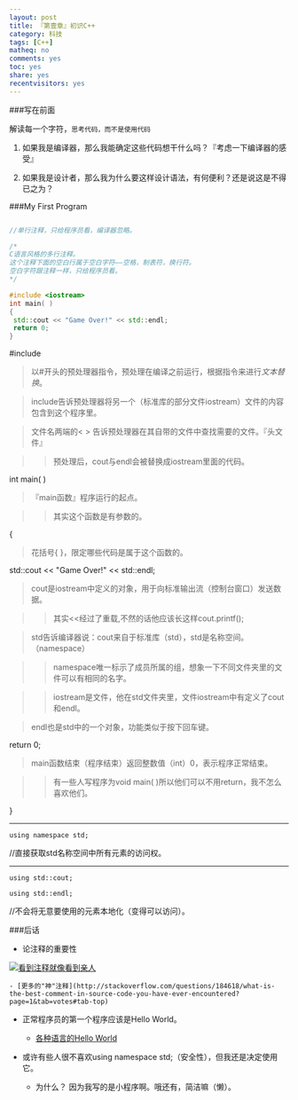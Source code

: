 ```yaml
---
layout: post 
title: 『第壹章』初识C++
category: 科技
tags: [C++]
matheq: no
comments: yes
toc: yes
share: yes
recentvisitors: yes
---
```


###写在前面

解读每一个字符，`思考代码，而不是使用代码`

1. 如果我是编译器，那么我能确定这些代码想干什么吗？『考虑一下编译器的感受』

2. 如果我是设计者，那么我为什么要这样设计语法，有何便利？还是说这是不得已之为？

###My First Program

```c++

//单行注释，只给程序员看，编译器忽略。

/*
C语言风格的多行注释。
这个注释下面的空白行属于空白字符——空格，制表符，换行符。
空白字符跟注释一样，只给程序员看。
*/

#include <iostream>
int main( )
{
 std::cout << "Game Over!" << std::endl;
 return 0;
}

```

#include <iostream>

>以#开头的预处理器指令，预处理在编译之前运行，根据指令来进行*文本替换*。

>include告诉预处理器将另一个（标准库的部分文件iostream）文件的内容包含到这个程序里。

>文件名两端的< > 告诉预处理器在其自带的文件中查找需要的文件。『头文件』

>>预处理后，cout与endl会被替换成iostream里面的代码。

int main( )

>『main函数』程序运行的起点。

>>其实这个函数是有参数的。

{

>花括号{ }，限定哪些代码是属于这个函数的。

std::cout << "Game Over!" << std::endl;

>cout是iostream中定义的对象，用于向标准输出流（控制台窗口）发送数据。

>>其实<<经过了重载,不然的话他应该长这样cout.printf();

>std告诉编译器说：cout来自于标准库（std），std是名称空间。（namespace）

>>namespace唯一标示了成员所属的组，想象一下不同文件夹里的文件可以有相同的名字。

>>iostream是文件，他在std文件夹里，文件iostream中有定义了cout和endl。

>endl也是std中的一个对象，功能类似于按下回车键。

return 0;

>main函数结束（程序结束）返回整数值（int）0，表示程序正常结束。

>>有一些人写程序为void main( )所以他们可以不用return，我不怎么喜欢他们。 

}

---

`using namespace std;`

//直接获取std名称空间中所有元素的访问权。

---

`using std::cout;`

`using std::endl;`

//不会将无意要使用的元素本地化（变得可以访问）。

###后话

- 论注释的重要性

<a class="fancybox" rel="gallery1" href="http://ww4.sinaimg.cn/large/8935112btw1eqdn0czas1j20al03j3yh.jpg" title="看到注释就像看到亲人"><img src="http://ww4.sinaimg.cn/large/8935112btw1eqdn0czas1j20al03j3yh.jpg" alt="看到注释就像看到亲人" /></a>

    - [更多的"神"注释](http://stackoverflow.com/questions/184618/what-is-the-best-comment-in-source-code-you-have-ever-encountered?page=1&tab=votes#tab-top)

- 正常程序员的第一个程序应该是Hello World。

    - [各种语言的Hello World](http://www.roesler-ac.de/wolfram/hello.htm)

- 或许有些人很不喜欢using namespace std;（安全性），但我还是决定使用它。

  - 为什么？ 因为我写的是小程序啊。哦还有，简洁嘛（懒）。
